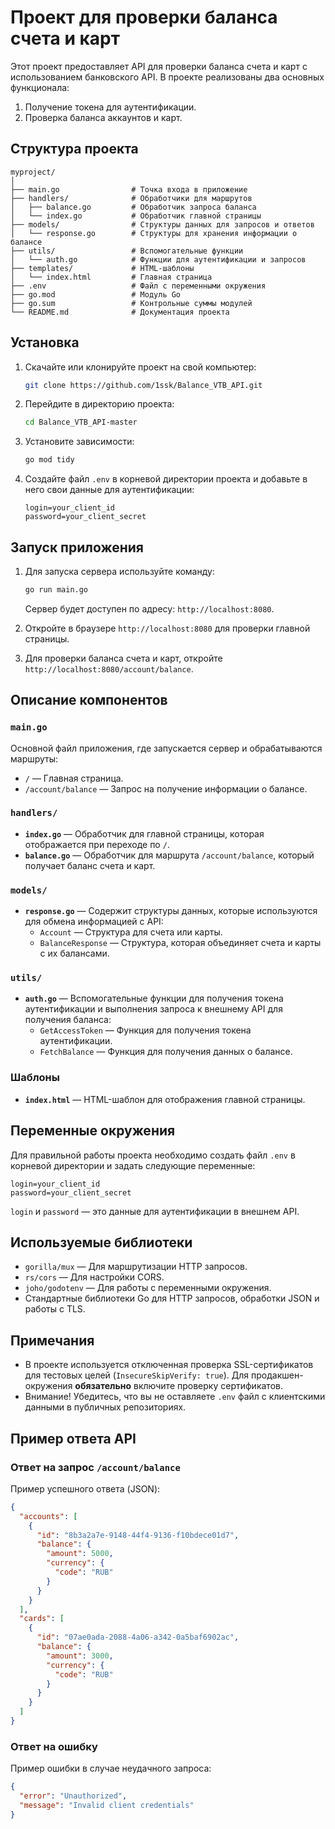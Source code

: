 # Проект для проверки баланса счета и карт

Этот проект предоставляет API для проверки баланса счета и карт с использованием банковского API. В проекте реализованы два основных функционала:

1. Получение токена для аутентификации.
2. Проверка баланса аккаунтов и карт.

## Структура проекта

```
myproject/
│
├── main.go                # Точка входа в приложение
├── handlers/              # Обработчики для маршрутов
│   ├── balance.go         # Обработчик запроса баланса
│   └── index.go           # Обработчик главной страницы
├── models/                # Структуры данных для запросов и ответов
│   └── response.go        # Структуры для хранения информации о балансе
├── utils/                 # Вспомогательные функции
│   └── auth.go            # Функции для аутентификации и запросов
├── templates/             # HTML-шаблоны
│   └── index.html         # Главная страница
├── .env                   # Файл с переменными окружения
├── go.mod                 # Модуль Go
├── go.sum                 # Контрольные суммы модулей
└── README.md              # Документация проекта
```

## Установка

1. Скачайте или клонируйте проект на свой компьютер:

    ```bash
    git clone https://github.com/1ssk/Balance_VTB_API.git
    ```

2. Перейдите в директорию проекта:

    ```bash
    cd Balance_VTB_API-master
    ```

3. Установите зависимости:

    ```bash
    go mod tidy
    ```

4. Создайте файл `.env` в корневой директории проекта и добавьте в него свои данные для аутентификации:

    ```
    login=your_client_id
    password=your_client_secret
    ```

## Запуск приложения

1. Для запуска сервера используйте команду:

    ```bash
    go run main.go
    ```

    Сервер будет доступен по адресу: `http://localhost:8080`.

2. Откройте в браузере `http://localhost:8080` для проверки главной страницы.

3. Для проверки баланса счета и карт, откройте `http://localhost:8080/account/balance`.

## Описание компонентов

### `main.go`

Основной файл приложения, где запускается сервер и обрабатываются маршруты:

- `/` — Главная страница.
- `/account/balance` — Запрос на получение информации о балансе.

### `handlers/`

- **`index.go`** — Обработчик для главной страницы, которая отображается при переходе по `/`.
- **`balance.go`** — Обработчик для маршрута `/account/balance`, который получает баланс счета и карт.

### `models/`

- **`response.go`** — Содержит структуры данных, которые используются для обмена информацией с API:
    - `Account` — Структура для счета или карты.
    - `BalanceResponse` — Структура, которая объединяет счета и карты с их балансами.

### `utils/`

- **`auth.go`** — Вспомогательные функции для получения токена аутентификации и выполнения запроса к внешнему API для получения баланса:
    - `GetAccessToken` — Функция для получения токена аутентификации.
    - `FetchBalance` — Функция для получения данных о балансе.

### Шаблоны

- **`index.html`** — HTML-шаблон для отображения главной страницы.

## Переменные окружения

Для правильной работы проекта необходимо создать файл `.env` в корневой директории и задать следующие переменные:

```
login=your_client_id
password=your_client_secret
```

`login` и `password` — это данные для аутентификации в внешнем API.

## Используемые библиотеки

- `gorilla/mux` — Для маршрутизации HTTP запросов.
- `rs/cors` — Для настройки CORS.
- `joho/godotenv` — Для работы с переменными окружения.
- Стандартные библиотеки Go для HTTP запросов, обработки JSON и работы с TLS.

## Примечания

- В проекте используется отключенная проверка SSL-сертификатов для тестовых целей (`InsecureSkipVerify: true`). Для продакшен-окружения **обязательно** включите проверку сертификатов.
- Внимание! Убедитесь, что вы не оставляете `.env` файл с клиентскими данными в публичных репозиториях.

## Пример ответа API

### Ответ на запрос `/account/balance`

Пример успешного ответа (JSON):

```json
{
  "accounts": [
    {
      "id": "8b3a2a7e-9148-44f4-9136-f10bdece01d7",
      "balance": {
        "amount": 5000,
        "currency": {
          "code": "RUB"
        }
      }
    }
  ],
  "cards": [
    {
      "id": "07ae0ada-2088-4a06-a342-0a5baf6902ac",
      "balance": {
        "amount": 3000,
        "currency": {
          "code": "RUB"
        }
      }
    }
  ]
}
```

### Ответ на ошибку

Пример ошибки в случае неудачного запроса:

```json
{
  "error": "Unauthorized",
  "message": "Invalid client credentials"
}
```
